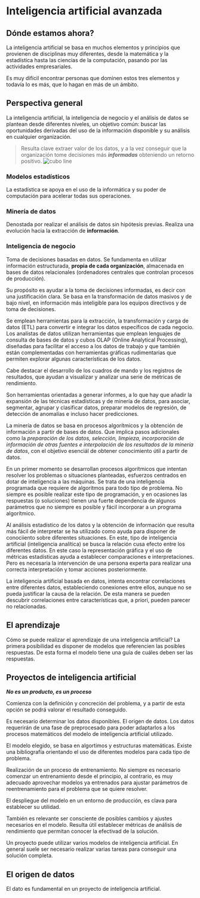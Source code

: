 # Inteligencia artificial avanzada

## Dónde estamos ahora?
La inteligencia artificial se basa en muchos elementos y principios que provienen de disciplinas muy diferentes, desde la matemática y la estadística hasta las ciencias de la computación, pasando por las actividades empresariales.

Es muy difícil encontrar personas que dominen estos tres elementos y todavía lo es más, que lo hagan en más de un ámbito.

## Perspectiva general

La inteligencia artificial, la inteligencia de negocio y el análisis de datos se plantean desde diferentes niveles, un objetivo común: buscar las oportunidades derivadas del uso de la información disponible y su análisis en cualquier organización.

> Resulta clave extraer valor de los datos, y a la vez conseguir que la organización tome decisiones más ***informadas*** obteniendo un retorno positivo.
![cubo line](https://etc.usf.edu/clippix/pix/wooden-fence-at-castillo-de-san-marcos_small.jpg)


### Modelos estadísticos
La estadística se apoya en el uso de la informática y su poder de computación para acelerar todas sus operaciones.

### Minería de datos
Denostada por realizar el análisis de datos sin hipótesis previas. Realiza una evolución hacia la extracción de **información**.

### Inteligencia de negocio
Toma de decisiones basadas en datos. Se fundamenta en utilizar información estructurada, **propia de cada organización**, almacenada en bases de datos relacionales (ordenadores centrales que controlan procesos de producción).

Su propósito es ayudar a la toma de decisiones informadas, es decir con una justificación clara. Se basa en la transformación de datos masivos y de bajo nivel, en información más inteligible para los equipos directivos y de toma de decisiones.

Se emplean herramientas para la extracción, la transformación y carga de datos (ETL) para convertir e integrar los datos específicos de cada negocio. Los analístas de datos utilizan herramientas que emplean lenguajes de consulta de bases de datos y cubos OLAP (Online Analytical Processing), diseñadas para facilitar el acceso a los datos de trabajo y que también están complementadas con herramientas gráficas rudimentarias que permiten explorar algunas características de los datos.

Cabe destacar el desarrollo de los cuadros de mando y los registros de resultados, que ayudan a visualizar y analizar una serie de métricas de rendimiento.

Son herramientas orientadas a generar informes, a lo que hay que añadir la expansión de las técnicas estadísticas y de minería de datos, para asociar, segmentar, agrupar y clasificar datos, preparar modelos de regresión, de detección de anomalías e incluso hacer predicciones.

La minería de datos se basa en procesos algorítmicos y la obtención de información a partir de bases de datos. Que implica pasos adicionales como la *preparación de los datos, selección, limpieza, incorporación de información de otras fuentes e interpolación de los resultados de la minería de datos*, con el objetivo esenciál de obtener conocimiento útil a partir de datos.


En un primer momento se desarrollan procesos algorítmicos que intentan resolver los problemas o situaciones planteadas, esfuerzos centrados en dotar de inteligencia a las máquinas. Se trata de una inteligencia programada que requiere de algoritmos para todo tipo de problema. No siempre es posible realizar este tipo de programación, y en ocasiones las respuestas (o soluciones) tienen una fuerte dependencia de algunos parámetros que no siempre es posible y fácil incorporar a un programa algorítmico.

Al análisis estadístico de los datos y la obtención de información que resulta más fácil de interpretar se ha utilizado como ayuda para disponer de conociiento sobre diferentes situaciones. En este, tipo de inteligencia artificial (inteligencia analítica) se busca la relación cusa efecto entre los diferentes datos. En este caso la representación gráfica y el uso de métricas estadísticas ayuda a establecer comparaciones e interpretaciones. Pero es necesaria la intervención de una persona experta para realizar una correcta interpretación y tomar acciones posteriormente. 

La inteligencia artificial basada en datos, intenta encontrar correlaciones entre diferentes datos, estableciendo conexiones entre ellos, aunque no se pueda justificar la causa de la relación. De esta manera se pueden descubrir correlaciones entre características que, a priori, pueden parecer no relacionadas.

## El aprendizaje

Cómo se puede realizar el aprendizaje de una inteligencia artíficial? La primera posibilidad es disponer de modelos que referencien las posibles respuestas. De esta forma el modelo tiene una guía de cuáles deben ser las respuestas.

## Proyectos de inteligencia artificial
***No es un producto, es un proceso***


Comienza con la definición y concreción del problema, y a partir de esta opción se podrá valorar el resultado conseguido.

Es necesario determinar los datos disponibles. El origen de datos. Los datos requerirán de una fase de preprocesado para poder adaptarlos a los procesos matemáticos del modelo de inteligencia artificial utilizado.

El modelo elegido, se basa en algortimos y estructuras matemáticas. Existe una bibliografía orientando el uso de diferentes modelos para cada tipo de problema.

Realización de un proceso de entrenamiento. No siempre es necesario comenzar un entrenamiento desde el principio, al contrario, es muy adecuado aprovechar modelos ya entrenados para ajustar parámetros de reentrenamiento para el problema que se quiere resolver.

El despliegue del modelo en un entorno de producción, es clava para establecer su utilidad.

También es relevante ser consciente de posibles cambios y ajustes necesarios en el modelo. Resulta útil establecer métricas de análisis de rendimiento que permitan conocer la efectivad de la solución.

Un proyecto puede utilizar varios modelos de inteligencia artificial. En general suele ser necesario realizar varias tareas para conseguir una solución completa.

## El origen de datos

El dato es fundamental en un proyecto de inteligencia artificial.
